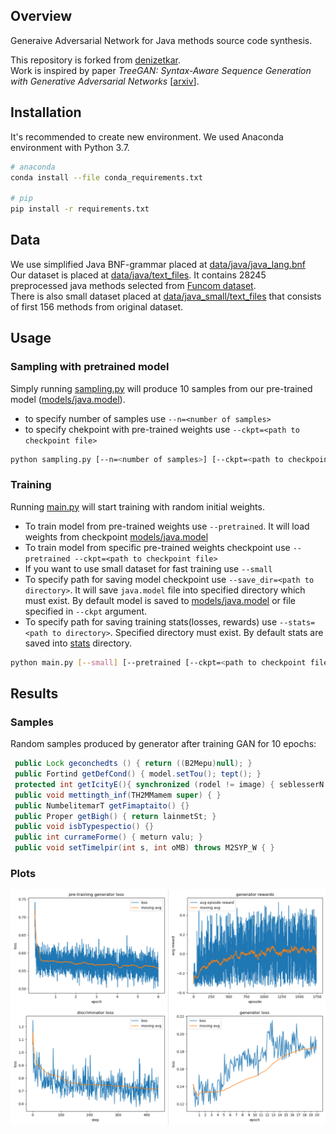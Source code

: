 ## Overview
Generaive Adversarial Network for Java methods source code synthesis.

This repository is forked from [denizetkar].<br />
Work is inspired by paper *TreeGAN: Syntax-Aware Sequence Generation with Generative Adversarial Networks* [[arxiv]].

## Installation
It's recommended to create new environment. We used Anaconda environment with Python 3.7.
```sh
# anaconda
conda install --file conda_requirements.txt

# pip
pip install -r requirements.txt
```

## Data
We use simplified Java BNF-grammar placed at [data/java/java_lang.bnf](./data/java/java_lang.bnf)<br />
Our dataset is placed at [data/java/text_files](./data/java/text_files). It contains 28245 preprocessed java methods selected from [Funcom dataset].<br />
There is also small dataset placed at [data/java_small/text_files](./data/java_small/text_files) that consists of first 156 methods from original dataset.

## Usage
### Sampling with pretrained model
Simply running [sampling.py](./sampling.py) will produce 10 samples from our pre-trained model ([models/java.model](./models/java.model)).
- to specify number of samples use `--n=<number of samples>`
- to specify chekpoint with pre-trained weights use `--ckpt=<path to checkpoint file>`
```sh
python sampling.py [--n=<number of samples>] [--ckpt=<path to checkpoint file>]
```

### Training
Running [main.py](./main.py) will start training with random initial weights.
- To train model from pre-trained weights use `--pretrained`. It will load weights from checkpoint [models/java.model](./models/java.model)
- To train model from specific pre-trained weights checkpoint use `--pretrained --ckpt=<path to checkpoint file>`
- If you want to use small dataset for fast training use `--small` 
- To specify path for saving model checkpoint use `--save_dir=<path to directory>`. It will save `java.model` file into specified directory which must exist.
By default model is saved to [models/java.model](./models/java.model) or file specified in `--ckpt` argument.
- To specify path for saving training stats(losses, rewards) use `--stats=<path to directory>`. 
Specified directory must exist. By default stats are saved into [stats](./stats) directory.
```sh
python main.py [--small] [--pretrained [--ckpt=<path to checkpoint file>]] [--save_dir=<path to directory>] [--stats=<path to directory>]
```
## Results
### Samples
Random samples produced by generator after training GAN for 10 epochs:
```java
 public Lock geconchedts () { return ((B2Mepu)null); }
 public Fortind getDefCond() { model.setTou(); tept(); }
 protected int getIcityE(){ synchronized (rodel != image) { seblesserN = namm; retur(); } }
 public void mettingth_inf(TH2MMamem super) { }
 public NumbelitemarT getFimaptaito() {}
 public Proper getBigh() { return lainmetSt; }
 public void isbTypespectio() {}
 public int currameForme() { meturn valu; }
 public void setTimelpir(int s, int oMB) throws M2SYP_W { }
```
### Plots
![plots](./plots/all.png)

   [denizetkar]: <https://github.com/denizetkar/TreeGAN>
   [arxiv]: <https://arxiv.org/abs/1808.07582>
   [Funcom dataset]: <http://www.leclair.tech/data/funcom>

